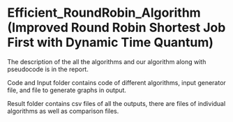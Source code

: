 # Efficient_RoundRobin_Algorithm (Improved Round Robin Shortest Job First with Dynamic Time Quantum)

The description of the all the algorithms and our algorithm along with pseudocode is in the report.

Code and Input folder contains code of different algorithms, input generator file, and file to generate graphs in output.

Result folder contains csv files of all the outputs, there are files of individual algorithms as well as comparison files.
